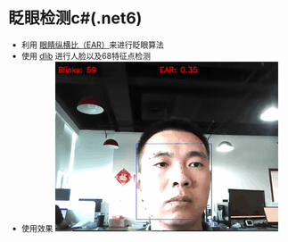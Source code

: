 ﻿# 眨眼检测c#(.net6) 
* 利用 [眼睛纵横比（EAR）](http://vision.fe.uni-lj.si/cvww2016/proceedings/papers/05.pdf?spm=a2c6h.12873639.article-detail.9.7cba3329OtWn6S&file=05.pdf)来进行眨眼算法
* 使用 [dlib](https://github.com/davisking/dlib) 进行人脸以及68特征点检测
* 使用效果 ![image](Resource/动画.gif)
